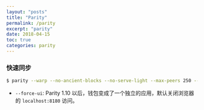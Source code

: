 ```yaml
---
layout: "posts"
title: "Parity"
permalink: /parity
excerpt: "parity"
date: 2018-04-15
toc: true
categories: parity
---
```


### 快速同步

```bash
$ parity --warp --no-ancient-blocks --no-serve-light --max-peers 250 --snapshot-peers 50 --min-peers 50 --mode active --tracing off --pruning fast --db-compaction ssd --cache-size 4096 --force-ui
```

- `--force-ui`: Parity 1.10 以后，钱包变成了一个独立的应用，默认关闭浏览器的 `localhost:8180` 访问。
